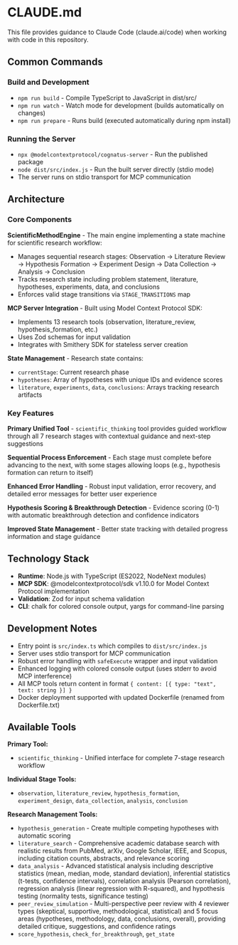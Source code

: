 # CLAUDE.md

This file provides guidance to Claude Code (claude.ai/code) when working with code in this repository.

## Common Commands

### Build and Development
- `npm run build` - Compile TypeScript to JavaScript in dist/src/
- `npm run watch` - Watch mode for development (builds automatically on changes)
- `npm run prepare` - Runs build (executed automatically during npm install)

### Running the Server
- `npx @modelcontextprotocol/cognatus-server` - Run the published package
- `node dist/src/index.js` - Run the built server directly (stdio mode)
- The server runs on stdio transport for MCP communication

## Architecture

### Core Components

**ScientificMethodEngine** - The main engine implementing a state machine for scientific research workflow:
- Manages sequential research stages: Observation → Literature Review → Hypothesis Formation → Experiment Design → Data Collection → Analysis → Conclusion
- Tracks research state including problem statement, literature, hypotheses, experiments, data, and conclusions
- Enforces valid stage transitions via `STAGE_TRANSITIONS` map

**MCP Server Integration** - Built using Model Context Protocol SDK:
- Implements 13 research tools (observation, literature_review, hypothesis_formation, etc.)
- Uses Zod schemas for input validation
- Integrates with Smithery SDK for stateless server creation

**State Management** - Research state contains:
- `currentStage`: Current research phase
- `hypotheses`: Array of hypotheses with unique IDs and evidence scores
- `literature`, `experiments`, `data`, `conclusions`: Arrays tracking research artifacts

### Key Features

**Primary Unified Tool** - `scientific_thinking` tool provides guided workflow through all 7 research stages with contextual guidance and next-step suggestions

**Sequential Process Enforcement** - Each stage must complete before advancing to the next, with some stages allowing loops (e.g., hypothesis formation can return to itself)

**Enhanced Error Handling** - Robust input validation, error recovery, and detailed error messages for better user experience

**Hypothesis Scoring & Breakthrough Detection** - Evidence scoring (0-1) with automatic breakthrough detection and confidence indicators

**Improved State Management** - Better state tracking with detailed progress information and stage guidance

## Technology Stack

- **Runtime**: Node.js with TypeScript (ES2022, NodeNext modules)
- **MCP SDK**: @modelcontextprotocol/sdk v1.10.0 for Model Context Protocol implementation
- **Validation**: Zod for input schema validation
- **CLI**: chalk for colored console output, yargs for command-line parsing

## Development Notes

- Entry point is `src/index.ts` which compiles to `dist/src/index.js`
- Server uses stdio transport for MCP communication
- Robust error handling with `safeExecute` wrapper and input validation
- Enhanced logging with colored console output (uses stderr to avoid MCP interference)
- All MCP tools return content in format `{ content: [{ type: "text", text: string }] }`
- Docker deployment supported with updated Dockerfile (renamed from Dockerfile.txt)

## Available Tools

**Primary Tool:**
- `scientific_thinking` - Unified interface for complete 7-stage research workflow

**Individual Stage Tools:**
- `observation`, `literature_review`, `hypothesis_formation`, `experiment_design`, `data_collection`, `analysis`, `conclusion`

**Research Management Tools:**
- `hypothesis_generation` - Create multiple competing hypotheses with automatic scoring
- `literature_search` - Comprehensive academic database search with realistic results from PubMed, arXiv, Google Scholar, IEEE, and Scopus, including citation counts, abstracts, and relevance scoring
- `data_analysis` - Advanced statistical analysis including descriptive statistics (mean, median, mode, standard deviation), inferential statistics (t-tests, confidence intervals), correlation analysis (Pearson correlation), regression analysis (linear regression with R-squared), and hypothesis testing (normality tests, significance testing)
- `peer_review_simulation` - Multi-perspective peer review with 4 reviewer types (skeptical, supportive, methodological, statistical) and 5 focus areas (hypotheses, methodology, data, conclusions, overall), providing detailed critique, suggestions, and confidence ratings
- `score_hypothesis`, `check_for_breakthrough`, `get_state`